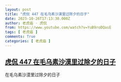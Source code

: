 ```yaml
---
layout: post
title: "虎侃 447 在毛乌素沙漠里过除夕的日子"
date: 2023-10-26T17:13:30.000Z
author: 老虎庙 · 虎侃
from: https://www.youtube.com/watch?v=YuB9roDQasE
tags: [ 老虎庙 ]
comments: True
categories: [ 老虎庙 ]
---
```

<!--1698340410000-->
[虎侃 447 在毛乌素沙漠里过除夕的日子](https://www.youtube.com/watch?v=YuB9roDQasE)
------

<div>
在毛乌素沙漠里过除夕的日子
</div>
